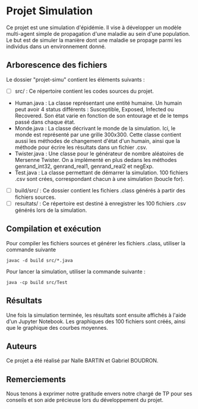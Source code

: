 # Projet Simulation

Ce projet est une simulation d'épidémie. Il vise à développer un modèle multi-agent simple de propagation d'une maladie au sein d'une population. Le but est de simuler la manière dont une maladie se propage parmi les individus dans un environnement donné.

## Arborescence des fichiers

Le dossier "projet-simu" contient les éléments suivants :

- [ ] src/ : Ce répertoire contient les codes sources du projet.
- Human.java : La classe représentant une entité humaine. Un humain peut avoir 4 status différents : Susceptible, Exposed, Infected ou Recovered. Son état varie en fonction de son entourage et de le temps passé dans chaque état.
- Monde.java : La classe décrivant le monde de la simulation. Ici, le monde est représenté par une grille 300x300. Cette classe contient aussi les méthodes de changement d'état d'un humain, ainsi que la méthode pour écrire les résultats dans un fichier .csv.
- Twister.java : Une classe pour le générateur de nombre aléatoires de Mersenne Twister. On a implémenté en plus dedans les méthodes genrand_int32, genrand_real1, genrand_real2 et negExp.
- Test.java : La classe permettant de démarrer la simulation. 100 fichiers .csv sont crées, correspondant chacun à une simulation (boucle for). 
- [ ] build/src/ : Ce dossier contient les fichiers .class générés à partir des fichiers sources.
- [ ] resultats/ : Ce répertoire est destiné à enregistrer les 100 fichiers .csv générés lors de la simulation.

## Compilation et exécution

Pour compiler les fichiers sources et générer les fichiers .class, utiliser la commande suivante

```
javac -d build src/*.java
```

Pour lancer la simulation, utiliser la commande suivante : 

```
java -cp build src/Test
```

## Résultats

Une fois la simulation terminée, les résultats sont ensuite affichés à l'aide d'un Jupyter Notebook. Les graphiques des 100 fichiers sont créés, ainsi que le graphique des courbes moyennes.

## Auteurs

Ce projet a été réalisé par Nalle BARTIN et Gabriel BOUDRON.

## Remerciements

Nous tenons à exprimer notre gratitude envers notre chargé de TP pour ses conseils et son aide précieuse lors du développement du projet.